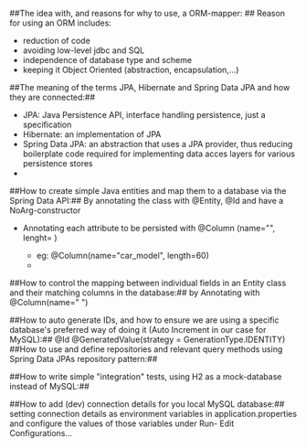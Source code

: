 ##The idea with, and reasons for why to use, a ORM-mapper: ##
Reason for using an ORM includes:
- reduction of code
- avoiding low-level jdbc and SQL 
- independence of database type and scheme
- keeping it Object Oriented (abstraction, encapsulation,...)

##The meaning of the terms JPA, Hibernate and Spring Data JPA and how they are connected:##
- JPA: Java Persistence API, interface handling persistence, just a specification
- Hibernate: an implementation of JPA
- Spring Data JPA: an abstraction that uses a JPA provider, thus reducing boilerplate code required for implementing data
  acces layers for various persistence stores
- 
##How to create simple Java entities and map them to a database via the Spring Data API:##
By annotating the class with @Entity, @Id and have a NoArg-constructor
- Annotating each attribute to be persisted with @Column (name="<name of column in database>", lenght= <Size of field>)
  - eg: @Column(name="car_model", length=60)
  - 
##How to control the mapping between individual fields in an Entity class and their matching columns in the database:##
by Annotating with @Column(name=" <field-name in table>")

##How to auto generate IDs, and how to ensure we are using  a specific database's preferred way of doing it (Auto Increment in our case for  MySQL):##
@Id
@GeneratedValue(strategy = GenerationType.IDENTITY)
##How to use and define repositories and relevant query methods using Spring Data JPAs repository pattern:##

##How to write simple "integration" tests, using H2 as a mock-database instead of MySQL:##

##How to add (dev) connection details for you local MySQL database:##
setting connection details as environment variables in application.properties and configure the values of those 
variables under Run- Edit Configurations...  
